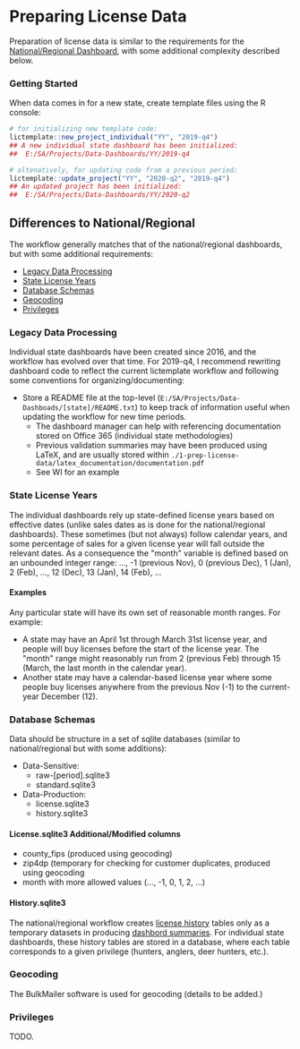 
# Preparing License Data

Preparation of license data is similar to the requirements for the [National/Regional Dashboard](https://github.com/southwick-associates/salicprep/blob/master/github_vignettes/workflow-overview.md), with some additional complexity described below. 

### Getting Started

When data comes in for a new state, create template files using the R console:

```r
# for initializing new template code:
lictemplate::new_project_individual("YY", "2019-q4")
## A new individual state dashboard has been initialized:
##  E:/SA/Projects/Data-Dashboards/YY/2019-q4

# altenatively, for updating code from a previous period:
lictemplate::update_project("YY", "2020-q2", "2019-q4")
## An updated project has been initialized:
##  E:/SA/Projects/Data-Dashboards/YY/2020-q2
```

## Differences to National/Regional

The workflow generally matches that of the national/regional dashboards, but with some additional requirements:

- [Legacy Data Processing](#legacy-data-processing)
- [State License Years](#state-license-years)
- [Database Schemas](#database-schemas)
- [Geocoding](#geocoding)
- [Privileges](#privileges)

### Legacy Data Processing

Individual state dashboards have been created since 2016, and the workflow has evolved over that time. For 2019-q4, I recommend rewriting dashboard code to reflect the current lictemplate workflow and following some conventions for organizing/documenting:

- Store a README file at the top-level (`E:/SA/Projects/Data-Dashboads/[state]/README.txt`) to keep track of information useful when updating the workflow for new time periods.
    + The dashboard manager can help with referencing documentation stored on Office 365 (individual state methodologies) 
    + Previous validation summaries may have been produced using LaTeX, and are usually stored within `./1-prep-license-data/latex_documentation/documentation.pdf`
    + See WI for an example

### State License Years

The individual dashboards rely up state-defined license years based on effective dates (unlike sales dates as is done for the national/regional dashboards). These sometimes (but not always) follow calendar years, and some percentage of sales for a given license year will fall outside the relevant dates. As a consequence the "month" variable is defined based on an unbounded integer range: ..., -1 (previous Nov), 0 (previous Dec), 1 (Jan), 2 (Feb), ..., 12 (Dec), 13 (Jan), 14 (Feb), ... 

#### Examples

Any particular state will have its own set of reasonable month ranges. For example:

- A state may have an April 1st through March 31st license year, and people will buy licenses before the start of the license year. The "month" range might reasonably run from 2 (previous Feb) through 15 (March, the last month in the calendar year). 
- Another state may have a calendar-based license year where some people buy licenses anywhere from the previous Nov (-1) to the current-year December (12).

### Database Schemas

Data should be structure in a set of sqlite databases (similar to national/regional but with some additions):

- Data-Sensitive:
    + raw-[period].sqlite3
    + standard.sqlite3
- Data-Production:
    + license.sqlite3
    + history.sqlite3
    
#### License.sqlite3 Additional/Modified columns

- county_fips (produced using geocoding)
- zip4dp (temporary for checking for customer duplicates, produced using geocoding
- month with more allowed values (..., -1, 0, 1, 2, ...)

#### History.sqlite3

The national/regional workflow creates [license history](https://southwick-associates.github.io/salic/articles/salic.html#license-history) tables only as a temporary datasets in producing [dashbord summaries](https://southwick-associates.github.io/salic/articles/salic.html#dashboard-metrics). For individual state dashboards, these history tables are stored in a database, where each table corresponds to a given privilege (hunters, anglers, deer hunters, etc.).

### Geocoding

The BulkMailer software is used for geocoding (details to be added.)

### Privileges

TODO.
